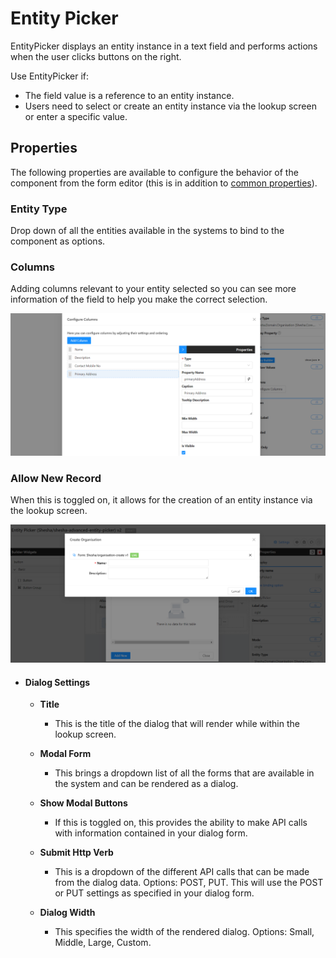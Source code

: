 # Entity Picker

EntityPicker displays an entity instance in a text field and performs actions when the user clicks buttons on the right.

[//]: # '<iframe width="100%" height="500" src="https://pd-docs-adminportal-test.shesha.dev/shesha/forms-designer/?id=78cf2cab-724b-43cb-a370-7b71e2f215e6" title="Entity Picker Component" ></iframe>'

Use EntityPicker if:

- The field value is a reference to an entity instance.
- Users need to select or create an entity instance via the lookup screen or enter a specific value.

## Properties

The following properties are available to configure the behavior of the component from the form editor (this is in addition to [common properties](/docs/front-end-basics/form-components/common-component-properties)).

### Entity Type

 Drop down of all the entities available in the systems to bind to the component as options.

### Columns

 Adding columns relevant to your entity selected so you can see more information of the field to help you make the correct selection.

![Image](./images/entity-picker-columns.png)

### Allow New Record

 When this is toggled on, it allows for the creation of an entity instance via the lookup screen.

![Image](./images/entity-picker-new.png)

- #### Dialog Settings

  - **Title**

    - This is the title of the dialog that will render while within the lookup screen.

  - **Modal Form**

    - This brings a dropdown list of all the forms that are available in the system and can be rendered as a dialog.

  - **Show Modal Buttons**

    - If this is toggled on, this provides the ability to make API calls with information contained in your dialog form.

  - **Submit Http Verb**

    - This is a dropdown of the different API calls that can be made from the dialog data. Options: POST, PUT. This will use the POST or PUT settings as specified in your dialog form.

  - **Dialog Width**
    - This specifies the width of the rendered dialog. Options: Small, Middle, Large, Custom.
